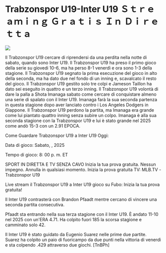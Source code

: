 # Trabzonspor U19-Inter U19 Ｓｔｒｅａｍｉｎｇ Ｇｒａｔｉｓ Ｉｎ Ｄｉｒｅｔｔａ  
  
  
[![](https://i.imgur.com/qSNzIqt.png)](https://movie.rssnews.media/hRbzkkGbg.php)  
  
Il Trabzonspor U19 cercare di riprendersi da una perdita nella notte di sabato, quando sono Inter U19. Il Trabzonspor U19 ha preso il primo gioco della serie su giovedi 10-6, ma ha perso 8-1 venerdì e ora sono 1-3 della stagione. Il Trabzonspor U19 segnato la prima esecuzione del gioco in alto della seconda, ma ha dato due nel fondo di un inning e, scavalcato il resto del gioco. Il Trabzonspor U19 gestito solo tre colpi e Jameson Taillon ha dato sei eseguito in quattro e un terzo inning. Il Trabzonspor U19 volontà di dare la palla a Shota Imanaga sabato come cercare di conquistare almeno una serie di spalato con il Inter U19. Imanaga farà la sua seconda partenza in questa stagione dopo aver lanciato contro i Los Angeles Dodgers in Giappone. Il Trabzonspor U19 perdono la partita, ma Imanaga era grande come lui piantato quattro inning senza subire un colpo. Imanaga è alla sua seconda stagione con la Trabzonspor U19 e lui è stato grande nel 2025 come andò 15-3 con un 2.91 EPOCA.

Come Guardare Trabzonspor U19 a Inter U19 Oggi:

Data di gioco: Sabato, , 2025

Tempo di gioco: 8: 00 p. m. ET

SPORT IN DIRETTA E TV SENZA CAVO
Inizia la tua prova gratuita. Nessun impegno. Annulla in qualsiasi momento.
Inizia la prova gratuita
TV: MLB.TV -Trabzonspor U19

Live stream il Trabzonspor U19 a Inter U19 gioco su Fubo: Inizia la tua prova gratuita!

Il Inter U19 contrasterà con Brandon Pfaadt mentre cercano di vincere una seconda partita consecutiva.

Pfaadt sta entrando nella sua terza stagione con il Inter U19. È andato 11-10 nel 2025 con un'ERA 4.71. Ha colpito fuori 185 la scorsa stagione e camminato solo 42.

Il Inter U19 è stato guidato da Eugenio Suarez nelle prime due partite. Suarez ha colpito un paio di fuoricampo da due punti nella vittoria di venerdì e sta colpendo .429 attraverso due giochi. [TnBPh]
